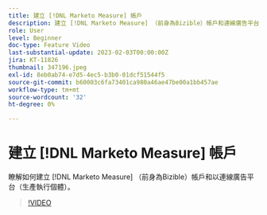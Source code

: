 ```yaml
---
title: 建立 [!DNL Marketo Measure] 帳戶
description: 建立 [!DNL Marketo Measure] （前身為Bizible）帳戶和連線廣告平台（生產執行個體）。
role: User
level: Beginner
doc-type: Feature Video
last-substantial-update: 2023-02-03T00:00:00Z
jira: KT-11826
thumbnail: 347196.jpeg
exl-id: 8eb0ab74-e7d5-4ec5-b3b0-01dcf51544f5
source-git-commit: b60003c6fa73401ca980a46ae47be00a1bb457ae
workflow-type: tm+mt
source-wordcount: '32'
ht-degree: 0%

---
```


# 建立 [!DNL Marketo Measure] 帳戶

瞭解如何建立 [!DNL Marketo Measure] （前身為Bizible）帳戶和以連線廣告平台（生產執行個體）。

>[!VIDEO](https://video.tv.adobe.com/v/347196/?quality=12&learn=on)
